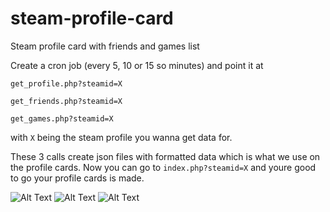# steam-profile-card
Steam profile card with friends and games list

Create a cron job (every 5, 10 or 15 so minutes) and point it at 

`get_profile.php?steamid=X`

`get_friends.php?steamid=X`
 
`get_games.php?steamid=X`
   
 with `X` being the steam profile you wanna get data for.
   
 These 3 calls create json files with formatted data which is what we use on the profile cards. Now you can go to `index.php?steamid=X` and youre good to go your profile cards is made.


![Alt Text](https://imgur.com/a/7EXWD)
![Alt Text](https://imgur.com/a/EjJWq)
![Alt Text](https://imgur.com/a/7yEzN)
